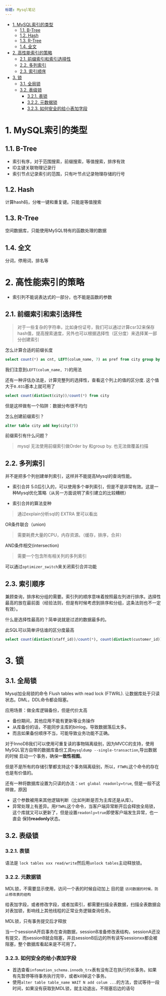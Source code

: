 ```yaml
---
标题: Mysql笔记
---
```

<!-- TOC -->

- [1. MySQL索引的类型](#1-mysql索引的类型)
    - [1.1. B-Tree](#11-b-tree)
    - [1.2. Hash](#12-hash)
    - [1.3. R-Tree](#13-r-tree)
    - [1.4. 全文](#14-全文)
- [2. 高性能索引的策略](#2-高性能索引的策略)
    - [2.1. 前缀索引和索引选择性](#21-前缀索引和索引选择性)
    - [2.2. 多列索引](#22-多列索引)
    - [2.3. 索引顺序](#23-索引顺序)
- [3. 锁](#3-锁)
    - [3.1. 全局锁](#31-全局锁)
    - [3.2. 表级锁](#32-表级锁)
        - [3.2.1. 表锁](#321-表锁)
        - [3.2.2. 元数据锁](#322-元数据锁)
        - [3.2.3. 如何安全的给小表加字段](#323-如何安全的给小表加字段)

<!-- /TOC -->

# 1. MySQL索引的类型

## 1.1. B-Tree
+ 索引有序，对于范围搜索，前缀搜索，等值搜索，排序有效
+ ID主键关联物理记录行
+ 索引节点记录索引的范围，只有叶节点记录物理存储的行号

## 1.2. Hash
计算hash码，分唯一键和重复键。只能是等值搜索

## 1.3. R-Tree
空间数据库，只能使用MySQL特有的函数处理的数据

## 1.4. 全文
分词，停用词，排名等

# 2. 高性能索引的策略
+ 索引列不能说表达式的一部分，也不能是函数的参数
## 2.1. 前缀索引和索引选择性
> 对于一些复杂的字符串，比如身份证号，我们可以通过计算csr32来保存hash值，提高搜索速度，另外也可以根据选择性（区分度）来选择某一部分创建索引

怎么计算合适的前缀长度
```sql
select count(*) as cnt, LEFT(colum_name, 7) as pref from city group by pref order by cnt desc;
```
我们注意到`LEFT(colum_name, 7)`的用法

还有一种评估办法是，计算完整列的选择性，查看这个列上的值的区分度. 这个值大于`0.031`基本上就可用了
```sql
select count(distinct(city))/count(*) from city
```
但是这样做有一个陷阱：数据分布很不均匀

怎么创建前缀索引？
```sql
alter table city add key(city(7))
```

前缀索引有什么问题？
> mysql 无法使用前缀索引做Order by 和group by. 也无法做覆盖扫描

## 2.2. 多列索引
并不是把多个列创建单列索引，这样并不能提高Mysql的查询性能。

+ 索引合并
5.0后引入的，可以使用多个单列索引，但是不是非常有效。这是一种Mysql优化策略（从另一方面说明了索引建立的比较糟糕）

+ 索引合并的算法变种
> 通过explain分析sql的 EXTRA 里可以看出

OR条件联合（union)
> 需要耗费大量的CPU，内存资源。（缓存，排序，合并）

AND条件相交(intersection)
> 需要一个包含所有相关列的多列索引

可以通过`optimizer_switch`来关闭索引合并功能

## 2.3. 索引顺序
兼顾查询，排序和分组的需要。索引列的顺序意味着按照最左列进行排序。选择性最高的放在最前面（经验法则，但是有时候考虑到排序和分组，这条法则也不一定有效）。

什么是选择性最高的？简单说就是过滤的数据最多的。

此SQL可以简单评估谁的区分度最高
```sql
select count(distinct(staff_id))/count(*), count(distinct(customer_id))/count(*) from payment
```

# 3. 锁
## 3.1. 全局锁
Mysql加全局锁的命令 Flush tables with read lock (FTWRL). 让数据库处于只读状态。DML，DDL命令都会阻塞。

应用场景：做全库逻辑备份，但是代价太高
+ 备份期间，其他应用不能有更新等业务操作
+ 从库备份的话，不能同步主库的binlog，导致数据落后太多。
+ 而且如果备份顺序不当，可能导致业务功能不正确。

对于InnoDB我们可以使用可重复读的事物隔离级别，因为MVCC的支持，使用MySQL官方自带的数据库备份工具`mysqldump --single-transaction`,导出数据的时候
启动一个事务，确保**一致性视图**。

但是不是所有的存储引擎都支持这个事务隔离级别，所以，`FTWRL`这个命令的存在也是有价值的。

还有一种将数据库设置为只读的办法：`set global readonly=true`, 但是一般不这样做，原因
+ 这个参数被用来其他逻辑判断（比如判断是否为主库还是从库）。
+ 异常处理上有差异。用`FTWRL`这个命令，当客户端异常断开后会释放全局锁，这个库就又可以更新了，但是设置`readonly=true`即使客户端发生异常，也一直会
保持**readonly**状态。

## 3.2. 表级锁
### 3.2.1. 表锁
语法是 `lock tables xxx read/write`然后用`unlock tables`主动释放锁。

### 3.2.2. 元数据锁
MDL锁，不需要显示使用，访问一个表的时候自动加上 目的是 `访问数据的时候，防止修改表的结构`

给表加字段，或者修改字段，或者加索引，都需要扫描全表数据，扫描全表数据会对表加锁，影响线上其他线程的正常业务逻辑查询任务。

MDL锁，只有事务提交后才释放

当一个sessionA开启事务在查询数据，sessionB准备修改表结构，sessionA还没有提交，而sessionB就会阻塞，并且sessionB后边的所有读写sessionxx都会被
阻塞，整个数据库看起来是不可用了。

### 3.2.3. 如何安全的给小表加字段
+ 首选查看`infomation_schema.innodb_trx`表有没有正在执行的长事务。如果有先暂停等待事务执行完毕，或者kill掉这个事务。
+ 使用`alter table table_name WAIT N add colum ...`的方法，尝试等待一段时间，如果没有获取到MDL锁，就主动退出，不阻塞后边的语句